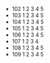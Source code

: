 - 102 1 2 3 4 5
- 103 1 2 3 4 5
- 104 1 2 3 4 5
- 105 1 2 3 4 5
- 106 1 2 3 4 5
- 107 1 2 3 4
- 108 1 2 3 4 5
- 109 1 2 3 4 5
